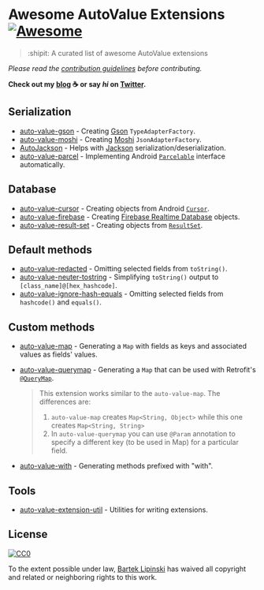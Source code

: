 # Awesome AutoValue Extensions [![Awesome](https://cdn.rawgit.com/sindresorhus/awesome/d7305f38d29fed78fa85652e3a63e154dd8e8829/media/badge.svg)](https://github.com/sindresorhus/awesome)

> :shipit: A curated list of awesome AutoValue extensions

*Please read the [contribution guidelines](.github/CONTRIBUTING.md) before contributing.*

**Check out my [blog](https://medium.com/@blipinsk) :coffee: or say *hi* on [Twitter](https://twitter.com/blipinsk).**

## Serialization
* [auto-value-gson](https://github.com/rharter/auto-value-gson) - Creating [Gson](https://github.com/google/gson) `TypeAdapterFactory`.
* [auto-value-moshi](https://github.com/rharter/auto-value-moshi) - Creating [Moshi](https://github.com/square/moshi) `JsonAdapterFactory`.
* [AutoJackson](https://github.com/bgogetap/AutoJackson) - Helps with [Jackson](https://github.com/FasterXML/jackson) serialization/deserialization.
* [auto-value-parcel](https://github.com/rharter/auto-value-parcel) - Implementing Android [`Parcelable`](https://developer.android.com/reference/android/os/Parcelable.html) interface automatically.

## Database
* [auto-value-cursor](https://github.com/gabrielittner/auto-value-cursor) - Creating objects from Android [`Cursor`](https://developer.android.com/reference/android/database/Cursor.html).
* [auto-value-firebase](https://github.com/mattlogan/auto-value-firebase) - Creating [Firebase Realtime Database](https://firebase.google.com/docs/database/) objects.
* [auto-value-result-set](https://github.com/workarounds/auto-value-result-set) - Creating objects from [`ResultSet`](https://docs.oracle.com/javase/7/docs/api/java/sql/ResultSet.html).

## Default methods
* [auto-value-redacted](https://github.com/square/auto-value-redacted) - Omitting selected fields from `toString()`.
* [auto-value-neuter-tostring](https://github.com/agatti/auto-value-neuter-tostring) - Simplifying `toString()` output to `[class_name]@[hex_hashcode]`.
* [auto-value-ignore-hash-equals](https://github.com/REggar/auto-value-ignore-hash-equals) -  Omitting selected fields from `hashcode()` and `equals()`.

## Custom methods
* [auto-value-map](https://github.com/cynnyx/auto-value-map) - Generating a `Map` with fields as keys and associated values as fields' values.
* [auto-value-querymap](https://github.com/oguzbabaoglu/auto-value-querymap) - Generating a `Map` that can be used with Retrofit's [`@QueryMap`](https://square.github.io/retrofit/2.x/retrofit/index.html?retrofit2/http/QueryMap.html).

  > This extension works similar to the `auto-value-map`. The differences are:
  >
  > 1. `auto-value-map` creates `Map<String, Object>` while this one creates `Map<String, String>`
  > 2. In `auto-value-querymap` you can use `@Param` annotation to specify a different key (to be used in Map) for a particular field.
* [auto-value-with](https://github.com/gabrielittner/auto-value-with) - Generating methods prefixed with "with".

## Tools
* [auto-value-extension-util](https://github.com/gabrielittner/auto-value-extension-util) - Utilities for writing extensions.

## License

[![CC0](https://i.creativecommons.org/p/zero/1.0/88x31.png)](https://creativecommons.org/publicdomain/zero/1.0/)

To the extent possible under law, [Bartek Lipinski](https://github.com/blipinsk) has waived all copyright and related or neighboring rights to this work.

<!--
1. Data interaction
    * gabrielittner/auto-value-cursor
    * mattlogan/auto-value-firebase
    * workarounds/auto-value-result-set
2. Serializers/Deserializers
    * rharter/auto-value-gson
    * rharter/auto-value-moshi
    * bgogetap/AutoJackson
3. Collection
    * cynnyx/auto-value-map
4. Android specific
    * rharter/auto-value-parcel
5. Library-specific
    * oguzbabaoglu/auto-value-querymap
    * m-zagorski/auto-value-base-adapter-item
6. Methods modification/generation
    * agatti/auto-value-neuter-tostring
    * square/auto-value-redacted
    * REggar/auto-value-ignore-hash-equals
    * gabrielittner/auto-value-with
-->
